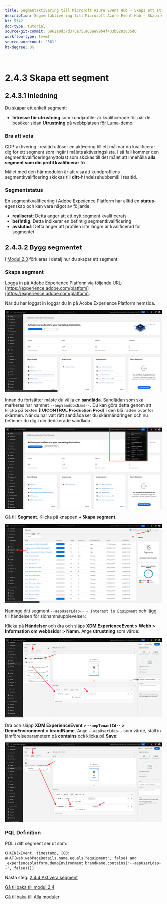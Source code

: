 ```yaml
---
title: Segmentaktivering till Microsoft Azure Event Hub - Skapa ett strömningssegment
description: Segmentaktivering till Microsoft Azure Event Hub - Skapa ett strömningssegment
kt: 5342
doc-type: tutorial
source-git-commit: 6962a0d37d375e751a05ae99b4f433b0283835d0
workflow-type: tm+mt
source-wordcount: '361'
ht-degree: 0%

---
```


# 2.4.3 Skapa ett segment

## 2.4.3.1 Inledning

Du skapar ett enkelt segment:

- **Intresse för utrustning** som kundprofiler är kvalificerade för när de besöker sidan **Utrustning** på webbplatsen för Luma-demo.

### Bra att veta

CDP-aktivering i realtid utlöser en aktivering till ett mål när du kvalificerar dig för ett segment som ingår i målets aktiveringslista. I så fall kommer den segmentkvalificeringsnyttolast som skickas till det målet att innehålla **alla segment som din profil kvalificerar** för.

Målet med den här modulen är att visa att kundprofilens segmentkvalificering skickas till **ditt**-händelsehubbsmål i realtid.

### Segmentstatus

En segmentkvalificering i Adobe Experience Platform har alltid en **status**-egenskap och kan vara något av följande:

- **realiserat**: Detta anger att ett nytt segment kvalificerats
- **befintlig**: Detta indikerar en befintlig segmentkvalificering
- **avslutad**: Detta anger att profilen inte längre är kvalificerad för segmentet

## 2.4.3.2 Bygg segmentet

I [Modul 2.3](./../../../modules/rtcdp-b2c/module2.3/real-time-cdp-build-a-segment-take-action.md) förklaras i detalj hur du skapar ett segment.

### Skapa segment

Logga in på Adobe Experience Platform via följande URL: [https://experience.adobe.com/platform](https://experience.adobe.com/platform).

När du har loggat in loggar du in på Adobe Experience Platform hemsida.

![Datainmatning](./../../../modules/datacollection/module1.2/images/home.png)

Innan du fortsätter måste du välja en **sandlåda**. Sandlådan som ska markeras har namnet ``--aepSandboxName--``. Du kan göra detta genom att klicka på texten **[!UICONTROL Production Prod]** i den blå raden ovanför skärmen. När du har valt rätt sandlåda ser du skärmändringen och nu befinner du dig i din dedikerade sandlåda.

![Datainmatning](./../../../modules/datacollection/module1.2/images/sb1.png)

Gå till **Segment**. Klicka på knappen **+ Skapa segment**.

![Datainmatning](./images/seg.png)

Namnge ditt segment `--aepUserLdap-- - Interest in Equipment` och lägg till händelsen för sidnamnsupplevelsen:

Klicka på **Händelser** och dra och släpp **XDM ExperienceEvent > Webb > Information om webbsidor > Namn**. Ange **utrustning** som värde:

![4-05-create-ee-2.png](./images/4-05-create-ee-2.png)

Dra och släpp **XDM ExperienceEvent > `--aepTenantId--` > DemoEnvironment > brandName**. Ange `--aepUserLdap--` som värde, ställ in jämförelseparametern på **contains** och klicka på **Save**:

![4-05-create-ee-2-brand.png](./images/4-05-create-ee-2-brand.png)

### PQL Definition

PQL i ditt segment ser ut som:

```code
CHAIN(xEvent, timestamp, [C0: WHAT(web.webPageDetails.name.equals("equipment", false) and _experienceplatform.demoEnvironment.brandName.contains("--aepUserLdap--", false))])
```

Nästa steg: [2.4.4 Aktivera segment](./ex4.md)

[Gå tillbaka till modul 2.4](./segment-activation-microsoft-azure-eventhub.md)

[Gå tillbaka till Alla moduler](./../../../overview.md)
